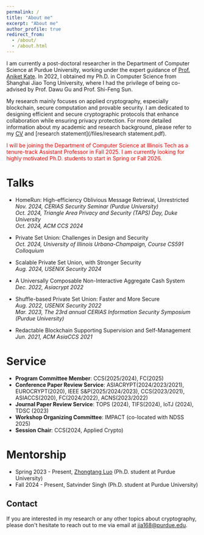 ```yaml
---
permalink: /
title: "About me"
excerpt: "About me"
author_profile: true
redirect_from: 
  - /about/
  - /about.html
---
```


I am currently a post-doctoral researcher in the Department of Computer Science at Purdue University, working under the expert guidance of [Prof. Aniket Kate](https://www.cs.purdue.edu/homes/akate/). In 2022, I obtained my Ph.D. in Computer Science from Shanghai Jiao Tong University, where I had the privilege of being co-advised by Prof. Dawu Gu and Prof. Shi-Feng Sun.

My research mainly focuses on applied cryptography, especially blockchain, secure computation and provable security. I am dedicated to designing efficient and secure cryptographic protocols that enhance collaboration while ensuring privacy protection. For more detailed information about my academic and research background, please refer to my [CV](/files/resume.pdf) and [research statement](/files/research statement.pdf).

<p style="color:red">I will be joining the Department of Computer Science at Illinois Tech as a tenure-track Assistant Professor in Fall 2025. I am currently looking for highly motivated Ph.D. students to start in Spring or Fall 2026.</p>






Talks
======

- HomeRun: High-efficiency Oblivious Message Retrieval, Unrestricted   
  *Nov. 2024, CERIAS Security Seminar (Purdue University)*  
  *Oct. 2024, Triangle Area Privacy and Security (TAPS) Day, Duke University*    
  *Oct. 2024, ACM CCS 2024*  

- Private Set Union: Challenges in Design and Security   
  *Oct. 2024, University of Illinois Urbana-Champaign, Course CS591 Colloquium*   

- Scalable Private Set Union, with Stronger Security   
  *Aug. 2024, USENIX Security 2024*    

- A Universally Composable Non-Interactive Aggregate Cash System   
  *Dec. 2022, Asiacrypt 2022*   

- Shuffle-based Private Set Union: Faster and More Secure   
  *Aug. 2022, USENIX Security 2022*   
  *Mar. 2023, The 23rd annual CERIAS Information Security Symposium (Purdue University)*   

- Redactable Blockchain Supporting Supervision and Self-Management   
  *Jun. 2021, ACM AsiaCCS 2021*







Service
======
- **Program Committee Member**: CCS(2025/2024), FC(2025) 
- **Conference Paper Review Service**: ASIACRYPT(2024/2023/2021), EUROCRYPT(2020), IEEE S&P(2025/2024/2023), CCS(2023/2021), ASIACCS(2020), FC(2024/2022), ACNS(2023/2022)
- **Journal Paper Review Service**: TOPS (2024), TIFS(2024), IoTJ (2024), TDSC (2023)
- **Workshop Organizing Committee**: IMPACT (co-located with NDSS 2025)
- **Session Chair**: CCS(2024, Applied Crypto)

<!-- For more info
------
More info about configuring academicpages can be found in [the guide](https://academicpages.github.io/markdown/). The [guides for the Minimal Mistakes theme](https://mmistakes.github.io/minimal-mistakes/docs/configuration/) (which this theme was forked from) might also be helpful. -->


Mentorship
======
- Spring 2023 - Present, [Zhongtang Luo](https://zhtluo.com/) (Ph.D. student at Purdue University)   
- Fall 2024 - Present, Satvinder Singh (Ph.D. student at Purdue University)


Contact
------
If you are interested in my research or any other topics about cryptography, please don't hesitate to reach out to me via email at jia168@purdue.edu.
